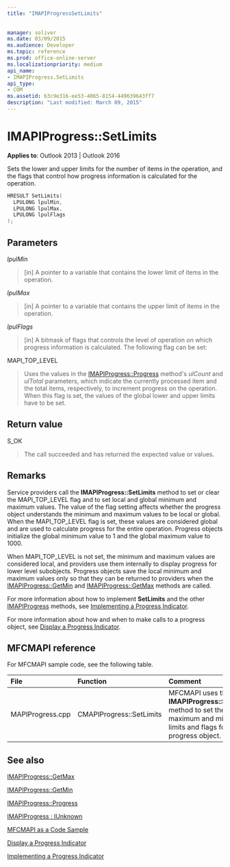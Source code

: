 ```yaml
---
title: "IMAPIProgressSetLimits"
 
 
manager: soliver
ms.date: 03/09/2015
ms.audience: Developer
ms.topic: reference
ms.prod: office-online-server
ms.localizationpriority: medium
api_name:
- IMAPIProgress.SetLimits
api_type:
- COM
ms.assetid: 63c9e316-ee53-4065-8154-449639643ff7
description: "Last modified: March 09, 2015"
---
```


# IMAPIProgress::SetLimits

  
  
**Applies to**: Outlook 2013 | Outlook 2016 
  
Sets the lower and upper limits for the number of items in the operation, and the flags that control how progress information is calculated for the operation.
  
```cpp
HRESULT SetLimits(
  LPULONG lpulMin,
  LPULONG lpulMax,
  LPULONG lpulFlags
);
```

## Parameters

 _lpulMin_
  
> [in] A pointer to a variable that contains the lower limit of items in the operation.
    
 _lpulMax_
  
> [in] A pointer to a variable that contains the upper limit of items in the operation.
    
 _lpulFlags_
  
> [in] A bitmask of flags that controls the level of operation on which progress information is calculated. The following flag can be set:
    
MAPI_TOP_LEVEL 
  
> Uses the values in the [IMAPIProgress::Progress](imapiprogress-progress.md) method's  _ulCount_ and  _ulTotal_ parameters, which indicate the currently processed item and the total items, respectively, to increment progress on the operation. When this flag is set, the values of the global lower and upper limits have to be set. 
    
## Return value

S_OK 
  
> The call succeeded and has returned the expected value or values.
    
## Remarks

Service providers call the **IMAPIProgress::SetLimits** method to set or clear the MAPI_TOP_LEVEL flag and to set local and global minimum and maximum values. The value of the flag setting affects whether the progress object understands the minimum and maximum values to be local or global. When the MAPI_TOP_LEVEL flag is set, these values are considered global and are used to calculate progress for the entire operation. Progress objects initialize the global minimum value to 1 and the global maximum value to 1000. 
  
When MAPI_TOP_LEVEL is not set, the minimum and maximum values are considered local, and providers use them internally to display progress for lower level subobjects. Progress objects save the local minimum and maximum values only so that they can be returned to providers when the [IMAPIProgress::GetMin](imapiprogress-getmin.md) and [IMAPIProgress::GetMax](imapiprogress-getmax.md) methods are called. 
  
For more information about how to implement **SetLimits** and the other [IMAPIProgress](imapiprogressiunknown.md) methods, see [Implementing a Progress Indicator](implementing-a-progress-indicator.md).
  
For more information about how and when to make calls to a progress object, see [Display a Progress Indicator](how-to-display-a-progress-indicator.md).
  
## MFCMAPI reference

For MFCMAPI sample code, see the following table.
  
|**File**|**Function**|**Comment**|
|:-----|:-----|:-----|
|MAPIProgress.cpp  <br/> |CMAPIProgress::SetLimits  <br/> |MFCMAPI uses the **IMAPIProgress::SetLimits** method to set the maximum and minimum limits and flags for the progress object.  <br/> |
   
## See also



[IMAPIProgress::GetMax](imapiprogress-getmax.md)
  
[IMAPIProgress::GetMin](imapiprogress-getmin.md)
  
[IMAPIProgress::Progress](imapiprogress-progress.md)
  
[IMAPIProgress : IUnknown](imapiprogressiunknown.md)


[MFCMAPI as a Code Sample](mfcmapi-as-a-code-sample.md)
  
[Display a Progress Indicator](how-to-display-a-progress-indicator.md)
  
[Implementing a Progress Indicator](implementing-a-progress-indicator.md)

